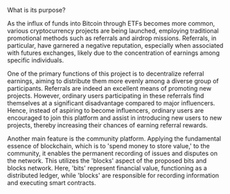 What is its purpose?

As the influx of funds into Bitcoin through ETFs becomes more common, various cryptocurrency projects are being launched, employing traditional promotional methods such as referrals and airdrop missions. Referrals, in particular, have garnered a negative reputation, especially when associated with futures exchanges, likely due to the concentration of earnings among specific individuals.

One of the primary functions of this project is to decentralize referral earnings, aiming to distribute them more evenly among a diverse group of participants. Referrals are indeed an excellent means of promoting new projects. However, ordinary users participating in these referrals find themselves at a significant disadvantage compared to major influencers. Hence, instead of aspiring to become influencers, ordinary users are encouraged to join this platform and assist in introducing new users to new projects, thereby increasing their chances of earning referral rewards.

Another main feature is the community platform. Applying the fundamental essence of blockchain, which is to 'spend money to store value,' to the community, it enables the permanent recording of issues and disputes on the network. This utilizes the 'blocks' aspect of the proposed bits and blocks network. Here, 'bits' represent financial value, functioning as a distributed ledger, while 'blocks' are responsible for recording information and executing smart contracts.